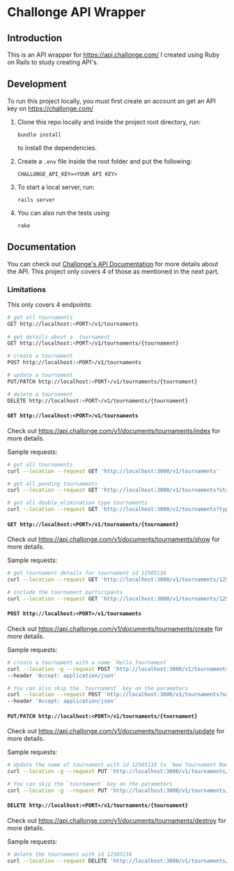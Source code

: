 # Challonge API Wrapper

## Introduction
This is an API wrapper for https://api.challonge.com/ I created using Ruby on Rails to study creating API's.

## Development
To run this project locally, you must first create an account an get an API key on https://challonge.com/

1. Clone this repo locally and inside the project root directory, run:
    ```
    bundle install
    ```
    to install the dependencies.

2. Create a `.env` file inside the root folder and put the following:
  
    ```
    CHALLONGE_API_KEY=<YOUR API KEY>
    ```

3. To start a local server, run:
    ```
    rails server
    ```
4. You can also run the tests using
    ```
    rake
    ```
## Documentation
You can check out [Challonge's API Documentation](https://api.challonge.com/v1) for more details about the API. This project only covers 4 of those as mentioned in the next part.

### Limitations
This only covers 4 endpoints:
```bash
# get all tournaments
GET http://localhost:<PORT>/v1/tournaments
 
# get details about a  tournament
GET http://localhost:<PORT>/v1/tournaments/{tournament}

# create a tournament
POST http://localhost:<PORT>/v1/tournaments

# update a tournament
PUT/PATCH http://localhost:<PORT>/v1/tournaments/{tournament}

# delete a tournament
DELETE http://localhost:<PORT>/v1/tournaments/{tournament}
```

#### `GET http://localhost:<PORT>/v1/tournaments`
Check out https://api.challonge.com/v1/documents/tournaments/index for more details.

Sample requests:
```bash
# get all tournaments
curl --location --request GET 'http://localhost:3000/v1/tournaments'

# get all pending tournaments 
curl --location --request GET 'http://localhost:3000/v1/tournaments?state=pending'

# get all double_elimination type tournaments
curl --location --request GET 'http://localhost:3000/v1/tournaments?type=double_elimination'
```

#### `GET http://localhost:<PORT>/v1/tournaments/{tournament}`
Check out https://api.challonge.com/v1/documents/tournaments/show for more details.

Sample requests:
```bash
# get tournament details for tournament id 12505116
curl --location --request GET 'http://localhost:3000/v1/tournaments/12505116'

# include the tournament participants
curl --location --request GET 'http://localhost:3000/v1/tournaments/12505116?include_participants=1'
```

#### `POST http://localhost:<PORT>/v1/tournaments`

Check out https://api.challonge.com/v1/documents/tournaments/create for more details.

Sample requests:
```bash
# create a tournament with a name `Hello Tournament`
curl --location -g --request POST 'http://localhost:3000/v1/tournaments?tournament[name]=Hello Tournament' \
--header 'Accept: application/json'

# You can also skip the `tournament` key on the parameters
curl --location --request POST 'http://localhost:3000/v1/tournaments?name=Hello Tournament' \
--header 'Accept: application/json'
```

#### `PUT/PATCH http://localhost:<PORT>/v1/tournaments/{tournament}`

Check out https://api.challonge.com/v1/documents/tournaments/update for more details.

Sample requests:
```bash
# Update the name of tournament with id 12505116 to `New Tournament Name`
curl --location -g --request PUT 'http://localhost:3000/v1/tournaments/12505116?tournament[name]=New Tournament Name'

# You can skip the `tournament` key on the parameters
curl --location -g --request PUT 'http://localhost:3000/v1/tournaments/12505116?name=New Tournament Name'
```

#### `DELETE http://localhost:<PORT>/v1/tournaments/{tournament}`

Check out https://api.challonge.com/v1/documents/tournaments/destroy for more details.

Sample requests:
```bash
# delete the tournament with id 12505116
curl --location --request DELETE 'http://localhost:3000/v1/tournaments/12505116'
```
